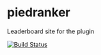 # piedranker
Leaderboard site for the plugin

[![Build Status](https://travis-ci.com/kat-lego/piedranker.svg?branch=master)](https://travis-ci.com/kat-lego/piedranker)